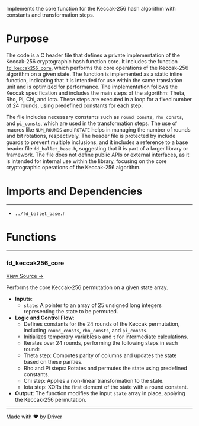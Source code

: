 <!--------------------------------------------------------------------------------->
<!-- IMPORTANT: This file is auto-generated by Driver (https://driver.ai). -------->
<!-- Manual edits may be overwritten on future commits. --------------------------->
<!--------------------------------------------------------------------------------->

Implements the core function for the Keccak-256 hash algorithm with constants and transformation steps.

# Purpose
The code is a C header file that defines a private implementation of the Keccak-256 cryptographic hash function core. It includes the function [`fd_keccak256_core`](<#fd_keccak256_core>), which performs the core operations of the Keccak-256 algorithm on a given state. The function is implemented as a static inline function, indicating that it is intended for use within the same translation unit and is optimized for performance. The implementation follows the Keccak specification and includes the main steps of the algorithm: Theta, Rho, Pi, Chi, and Iota. These steps are executed in a loop for a fixed number of 24 rounds, using predefined constants for each step.

The file includes necessary constants such as `round_consts`, `rho_consts`, and `pi_consts`, which are used in the transformation steps. The use of macros like `NUM_ROUNDS` and `ROTATE` helps in managing the number of rounds and bit rotations, respectively. The header file is protected by include guards to prevent multiple inclusions, and it includes a reference to a base header file `fd_ballet_base.h`, suggesting that it is part of a larger library or framework. The file does not define public APIs or external interfaces, as it is intended for internal use within the library, focusing on the core cryptographic operations of the Keccak-256 algorithm.
# Imports and Dependencies

---
- `../fd_ballet_base.h`


# Functions

---
### fd\_keccak256\_core<!-- {{#callable:fd_keccak256_core}} -->
[View Source →](<../../../../../src/ballet/keccak256/fd_keccak256_private.h#L6>)

Performs the core Keccak-256 permutation on a given state array.
- **Inputs**:
    - `state`: A pointer to an array of 25 unsigned long integers representing the state to be permuted.
- **Logic and Control Flow**:
    - Defines constants for the 24 rounds of the Keccak permutation, including `round_consts`, `rho_consts`, and `pi_consts`.
    - Initializes temporary variables `b` and `t` for intermediate calculations.
    - Iterates over 24 rounds, performing the following steps in each round:
    - Theta step: Computes parity of columns and updates the state based on these parities.
    - Rho and Pi steps: Rotates and permutes the state using predefined constants.
    - Chi step: Applies a non-linear transformation to the state.
    - Iota step: XORs the first element of the state with a round constant.
- **Output**: The function modifies the input `state` array in place, applying the Keccak-256 permutation.



---
Made with ❤️ by [Driver](https://www.driver.ai/)
